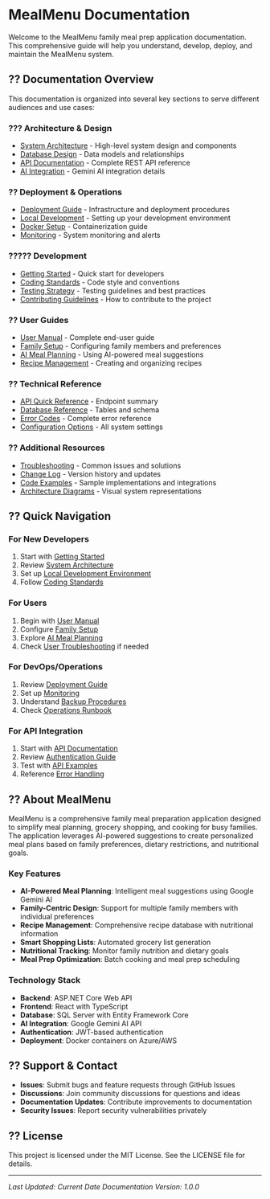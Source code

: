 # MealMenu Documentation

Welcome to the MealMenu family meal prep application documentation. This comprehensive guide will help you understand, develop, deploy, and maintain the MealMenu system.

## ?? Documentation Overview

This documentation is organized into several key sections to serve different audiences and use cases:

### ??? Architecture & Design
- [System Architecture](ARCHITECTURE.md) - High-level system design and components
- [Database Design](DATABASE.md) - Data models and relationships
- [API Documentation](API.md) - Complete REST API reference
- [AI Integration](AI_INTEGRATION.md) - Gemini AI integration details

### ?? Deployment & Operations
- [Deployment Guide](DEPLOYMENT.md) - Infrastructure and deployment procedures
- [Local Development](deployment/local-development.md) - Setting up your development environment
- [Docker Setup](deployment/docker-setup.md) - Containerization guide
- [Monitoring](deployment/monitoring-setup.md) - System monitoring and alerts

### ????? Development
- [Getting Started](development/getting-started.md) - Quick start for developers
- [Coding Standards](development/coding-standards.md) - Code style and conventions
- [Testing Strategy](development/testing-strategy.md) - Testing guidelines and best practices
- [Contributing Guidelines](CONTRIBUTING.md) - How to contribute to the project

### ?? User Guides
- [User Manual](user-guides/user-manual.md) - Complete end-user guide
- [Family Setup](user-guides/family-setup-guide.md) - Configuring family members and preferences
- [AI Meal Planning](user-guides/ai-meal-planning.md) - Using AI-powered meal suggestions
- [Recipe Management](user-guides/recipe-management.md) - Creating and organizing recipes

### ?? Technical Reference
- [API Quick Reference](reference/api-quick-reference.md) - Endpoint summary
- [Database Reference](reference/database-quick-reference.md) - Tables and schema
- [Error Codes](reference/error-codes-reference.md) - Complete error reference
- [Configuration Options](reference/configuration-reference.md) - All system settings

### ?? Additional Resources
- [Troubleshooting](TROUBLESHOOTING.md) - Common issues and solutions
- [Change Log](CHANGELOG.md) - Version history and updates
- [Code Examples](examples/) - Sample implementations and integrations
- [Architecture Diagrams](diagrams/) - Visual system representations

## ?? Quick Navigation

### For New Developers
1. Start with [Getting Started](development/getting-started.md)
2. Review [System Architecture](ARCHITECTURE.md)
3. Set up [Local Development Environment](deployment/local-development.md)
4. Follow [Coding Standards](development/coding-standards.md)

### For Users
1. Begin with [User Manual](user-guides/user-manual.md)
2. Configure [Family Setup](user-guides/family-setup-guide.md)
3. Explore [AI Meal Planning](user-guides/ai-meal-planning.md)
4. Check [User Troubleshooting](user-guides/troubleshooting-users.md) if needed

### For DevOps/Operations
1. Review [Deployment Guide](DEPLOYMENT.md)
2. Set up [Monitoring](deployment/monitoring-setup.md)
3. Understand [Backup Procedures](deployment/backup-recovery.md)
4. Check [Operations Runbook](operations/monitoring-runbook.md)

### For API Integration
1. Start with [API Documentation](API.md)
2. Review [Authentication Guide](api/authentication.md)
3. Test with [API Examples](examples/api-examples/)
4. Reference [Error Handling](api/error-handling.md)

## ?? About MealMenu

MealMenu is a comprehensive family meal preparation application designed to simplify meal planning, grocery shopping, and cooking for busy families. The application leverages AI-powered suggestions to create personalized meal plans based on family preferences, dietary restrictions, and nutritional goals.

### Key Features
- **AI-Powered Meal Planning**: Intelligent meal suggestions using Google Gemini AI
- **Family-Centric Design**: Support for multiple family members with individual preferences
- **Recipe Management**: Comprehensive recipe database with nutritional information
- **Smart Shopping Lists**: Automated grocery list generation
- **Nutritional Tracking**: Monitor family nutrition and dietary goals
- **Meal Prep Optimization**: Batch cooking and meal prep scheduling

### Technology Stack
- **Backend**: ASP.NET Core Web API
- **Frontend**: React with TypeScript
- **Database**: SQL Server with Entity Framework Core
- **AI Integration**: Google Gemini AI API
- **Authentication**: JWT-based authentication
- **Deployment**: Docker containers on Azure/AWS

## ?? Support & Contact

- **Issues**: Submit bugs and feature requests through GitHub Issues
- **Discussions**: Join community discussions for questions and ideas
- **Documentation Updates**: Contribute improvements to documentation
- **Security Issues**: Report security vulnerabilities privately

## ?? License

This project is licensed under the MIT License. See the LICENSE file for details.

---

*Last Updated: Current Date*
*Documentation Version: 1.0.0*